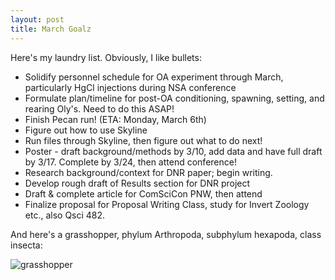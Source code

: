 ```yaml
--- 
layout: post
title: March Goalz
---
```


Here's my laundry list. Obviously, I like bullets:

  * Solidify personnel schedule for OA experiment through March, particularly HgCl injections during NSA conference  
  * Formulate plan/timeline for post-OA conditioning, spawning, setting, and rearing Oly's. Need to do this ASAP!  
  * Finish Pecan run! (ETA: Monday, March 6th)  
  * Figure out how to use Skyline  
  * Run files through Skyline, then figure out what to do next!  
  * Poster - draft background/methods by 3/10, add data and have full draft by 3/17. Complete by 3/24, then attend conference!  
  * Research background/context for DNR paper; begin writing.
  * Develop rough draft of Results section for DNR project
  * Draft & complete article for ComSciCon PNW, then attend
  * Finalize proposal for Proposal Writing Class, study for Invert Zoology etc., also Qsci 482.
  
  And here's a grasshopper, phylum Arthropoda, subphylum hexapoda, class insecta: 
  
  ![grasshopper](https://github.com/laurahspencer/LabNotebook/blob/master/images/Grasshopper.JPG?raw=true)
